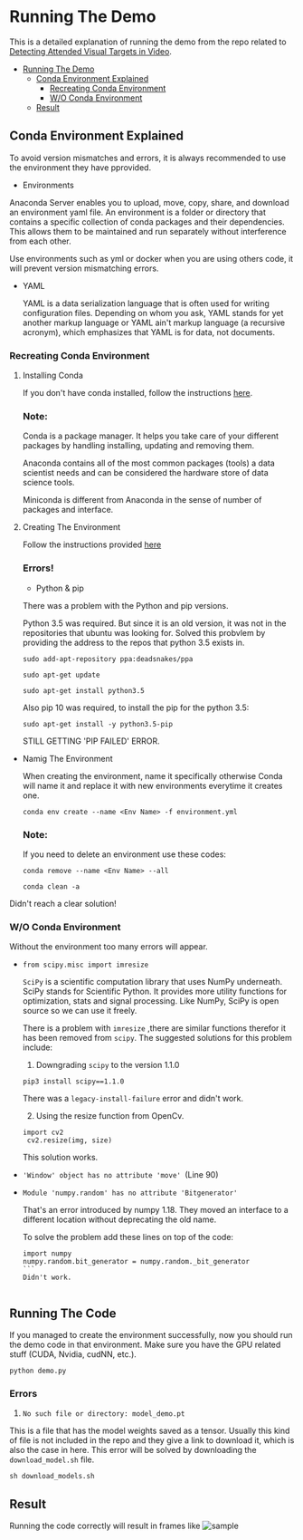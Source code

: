 # Running The Demo
This is a detailed explanation of running the demo from the repo related to [Detecting Attended Visual Targets in Video](https://github.com/ejcgt/attention-target-detection).

- [Running The Demo](#running-the-demo)
  - [Conda Environment Explained](#conda-environment-explained)
    - [Recreating Conda Environment](#recreating-conda-environment)
    - [W/O Conda Environment](#wo-conda-environment)
  - [Result](#result)


## Conda Environment Explained

To avoid version mismatches and errors, it is always recommended to use the environment they have pprovided.

  - Environments


Anaconda Server enables you to upload, move, copy, share, and download an environment yaml file. An environment is a folder or directory that contains a specific collection of conda packages and their dependencies. This allows them to be maintained and run separately without interference from each other.

 Use environments such as yml or docker when you are using others code, it will prevent version mismatching errors.

- YAML

  YAML is a data serialization language that is often used for writing configuration files. Depending on whom you ask, YAML stands for yet another markup language or YAML ain't markup language (a recursive acronym), which emphasizes that YAML is for data, not documents.

### Recreating Conda Environment

  1. Installing Conda
  
      If you don't have conda installed, follow the instructions [here](https://docs.conda.io/projects/conda/en/latest/user-guide/install/linux.html).

      ### Note:        
      Conda is a package manager. It helps you take care of your different packages by handling installing, updating and removing them. 
  
      Anaconda contains all of the most common packages (tools) a data scientist needs and can be considered the hardware store of data science tools.

      Miniconda is different from Anaconda in the sense of number of packages and interface.

  2. Creating The Environment

      Follow the instructions provided [here](https://docs.conda.io/projects/conda/en/latest/user-guide/tasks/manage-environments.html#creating-an-environment-from-an-environment-yml-file)

      ### Errors!
       - Python & pip
    
      There was a problem with the Python and pip versions.

      Python 3.5 was required. But since it is an old version, it was not in the repositories that ubuntu was looking for. Solved this probvlem by providing the address to the repos that python 3.5 exists in.
      ```
      sudo add-apt-repository ppa:deadsnakes/ppa

      sudo apt-get update

      sudo apt-get install python3.5
      ```

      Also pip 10 was required, to install the pip for the python 3.5:
      ```
      sudo apt-get install -y python3.5-pip
      ```

      STILL GETTING 'PIP FAILED' ERROR.


  - Namig The Environment

    When creating the environment, name it specifically otherwise Conda will name it and replace it with new environments everytime it creates one. 

    ```
    conda env create --name <Env Name> -f environment.yml
    ```
      ### Note:

      If you need to delete an environment use these codes:
      ```
      conda remove --name <Env Name> --all

      conda clean -a

  Didn't reach a clear solution!

### W/O Conda Environment
Without the environment too many errors will appear.
- ``from scipy.misc import imresize``
  
  ``SciPy`` is a scientific computation library that uses NumPy underneath. SciPy stands for Scientific Python. It provides more utility functions for optimization, stats and signal processing. Like NumPy, SciPy is open source so we can use it freely.
  
  There is a problem with ``imresize`` ,there are similar functions therefor it has been removed from ``scipy``. The suggested solutions for this problem include:

  1. Downgrading ``scipy`` to the version 1.1.0
   
    ```
    pip3 install scipy==1.1.0
    ```
    There was a ``legacy-install-failure`` error and didn't work.

  2. Using the resize function from OpenCv.
   ```
   import cv2
    cv2.resize(img, size)
   ```

   This solution works.
- `'Window' object has no attribute 'move' `(Line 90)
- `Module 'numpy.random' has no attribute 'Bitgenerator'`

  That's an error introduced by numpy 1.18. They moved an interface to a different location without deprecating the old name. 
  
  To solve the problem add these lines on top of the code:

  ``` 
  import numpy
  numpy.random.bit_generator = numpy.random._bit_generator
  ```   
  Didn't work.
 
## Running The Code

If you managed to create the environment successfully, now you should run the demo code in that environment. Make sure you have the GPU related stuff (CUDA, Nvidia, cudNN, etc.).
```
python demo.py
```
  ### Errors
  1. `No such file or directory: model_demo.pt`

  This is a file that has the model weights saved as a tensor. Usually this kind of file is not included in the repo and they give a link to download it, which is also the case in here. This error will be solved by downloading the `download_model.sh` file.
  ```
  sh download_models.sh
  ```

## Result 
Running the code correctly will result in frames like
![sample](images/Figure_1.png)


